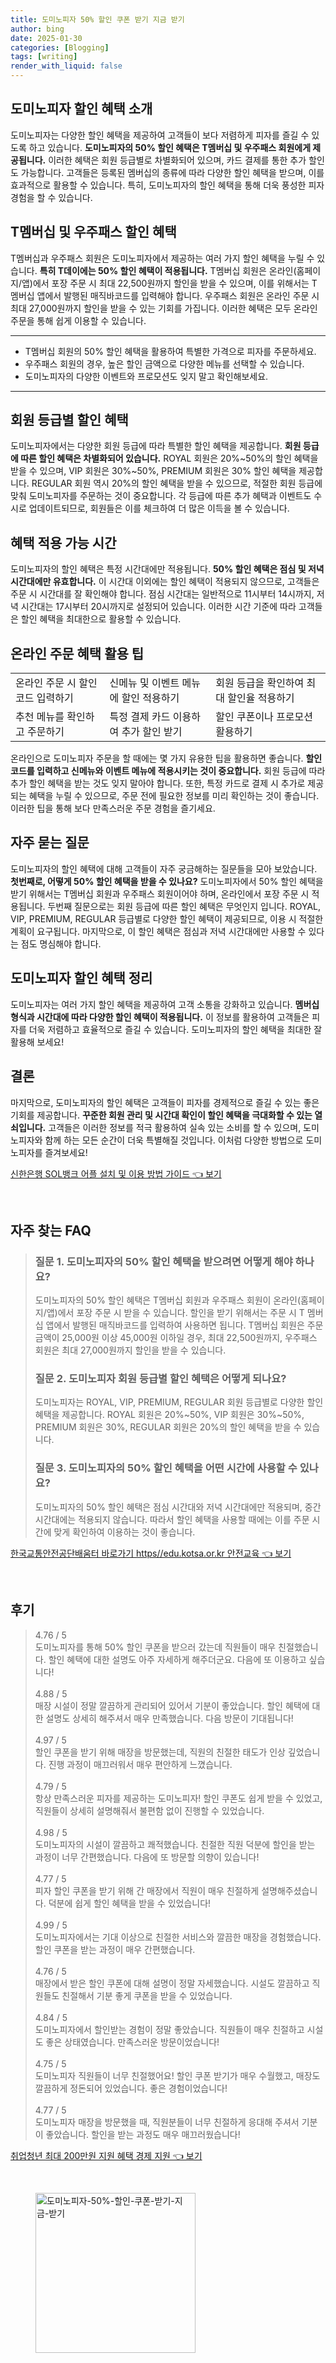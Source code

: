 ```yaml
---
title: 도미노피자 50% 할인 쿠폰 받기 지금 받기
author: bing
date: 2025-01-30
categories: [Blogging]
tags: [writing]
render_with_liquid: false
---
```



<h2 id='도미노피자 할인 혜택 소개'>도미노피자 할인 혜택 소개</h2>

<p>도미노피자는 다양한 할인 혜택을 제공하여 고객들이 보다 저렴하게 피자를 즐길 수 있도록 하고 있습니다. <b>도미노피자의 50% 할인 혜택은 T멤버십 및 우주패스 회원에게 제공됩니다.</b> 이러한 혜택은 회원 등급별로 차별화되어 있으며, 카드 결제를 통한 추가 할인도 가능합니다. 고객들은 등록된 멤버십의 종류에 따라 다양한 할인 혜택을 받으며, 이를 효과적으로 활용할 수 있습니다. 특히, 도미노피자의 할인 혜택을 통해 더욱 풍성한 피자 경험을 할 수 있습니다.</p>

<h2 id='T멤버십 및 우주패스 할인 혜택'>T멤버십 및 우주패스 할인 혜택</h2>

<p>T멤버십과 우주패스 회원은 도미노피자에서 제공하는 여러 가지 할인 혜택을 누릴 수 있습니다. <b>특히 T데이에는 50% 할인 혜택이 적용됩니다.</b> T멤버십 회원은 온라인(홈페이지/앱)에서 포장 주문 시 최대 22,500원까지 할인을 받을 수 있으며, 이를 위해서는 T 멤버십 앱에서 발행된 매직바코드를 입력해야 합니다. 우주패스 회원은 온라인 주문 시 최대 27,000원까지 할인을 받을 수 있는 기회를 가집니다. 이러한 혜택은 모두 온라인 주문을 통해 쉽게 이용할 수 있습니다.</p>

<hr />

<ul>
    <li>T멤버십 회원의 50% 할인 혜택을 활용하여 특별한 가격으로 피자를 주문하세요.</li>
    <li>우주패스 회원의 경우, 높은 할인 금액으로 다양한 메뉴를 선택할 수 있습니다.</li>
    <li>도미노피자의 다양한 이벤트와 프로모션도 잊지 말고 확인해보세요.</li>
</ul>

<hr />

<h2 id='회원 등급별 할인 혜택'>회원 등급별 할인 혜택</h2>

<p>도미노피자에서는 다양한 회원 등급에 따라 특별한 할인 혜택을 제공합니다. <b>회원 등급에 따른 할인 혜택은 차별화되어 있습니다.</b> ROYAL 회원은 20%~50%의 할인 혜택을 받을 수 있으며, VIP 회원은 30%~50%, PREMIUM 회원은 30% 할인 혜택을 제공합니다. REGULAR 회원 역시 20%의 할인 혜택을 받을 수 있으므로, 적절한 회원 등급에 맞춰 도미노피자를 주문하는 것이 중요합니다. 각 등급에 따른 추가 혜택과 이벤트도 수시로 업데이트되므로, 회원들은 이를 체크하여 더 많은 이득을 볼 수 있습니다.</p>

<h2 id='혜택 적용 가능 시간'>혜택 적용 가능 시간</h2>

<p>도미노피자의 할인 혜택은 특정 시간대에만 적용됩니다. <b>50% 할인 혜택은 점심 및 저녁 시간대에만 유효합니다.</b> 이 시간대 이외에는 할인 혜택이 적용되지 않으므로, 고객들은 주문 시 시간대를 잘 확인해야 합니다. 점심 시간대는 일반적으로 11시부터 14시까지, 저녁 시간대는 17시부터 20시까지로 설정되어 있습니다. 이러한 시간 기준에 따라 고객들은 할인 혜택을 최대한으로 활용할 수 있습니다.</p>

<h2 id='온라인 주문 혜택 활용 팁'>온라인 주문 혜택 활용 팁</h2>

<table>
    <tr>
        <td>온라인 주문 시 할인 코드 입력하기</td>
        <td>신메뉴 및 이벤트 메뉴에 할인 적용하기</td>
        <td>회원 등급을 확인하여 최대 할인율 적용하기</td>
    </tr>
    <tr>
        <td>추천 메뉴를 확인하고 주문하기</td>
        <td>특정 결제 카드 이용하여 추가 할인 받기</td>
        <td>할인 쿠폰이나 프로모션 활용하기</td>
    </tr>
</table>

<p>온라인으로 도미노피자 주문을 할 때에는 몇 가지 유용한 팁을 활용하면 좋습니다. <b>할인 코드를 입력하고 신메뉴와 이벤트 메뉴에 적용시키는 것이 중요합니다.</b> 회원 등급에 따라 추가 할인 혜택을 받는 것도 잊지 말아야 합니다. 또한, 특정 카드로 결제 시 추가로 제공되는 혜택을 누릴 수 있으므로, 주문 전에 필요한 정보를 미리 확인하는 것이 좋습니다. 이러한 팁을 통해 보다 만족스러운 주문 경험을 즐기세요.</p>

<h2 id='자주 묻는 질문'>자주 묻는 질문</h2>

<p>도미노피자의 할인 혜택에 대해 고객들이 자주 궁금해하는 질문들을 모아 보았습니다. <b>첫번째로, 어떻게 50% 할인 혜택을 받을 수 있나요?</b> 도미노피자에서 50% 할인 혜택을 받기 위해서는 T멤버십 회원과 우주패스 회원이어야 하며, 온라인에서 포장 주문 시 적용됩니다. 두번째 질문으로는 회원 등급에 따른 할인 혜택은 무엇인지 입니다. ROYAL, VIP, PREMIUM, REGULAR 등급별로 다양한 할인 혜택이 제공되므로, 이용 시 적절한 계획이 요구됩니다. 마지막으로, 이 할인 혜택은 점심과 저녁 시간대에만 사용할 수 있다는 점도 명심해야 합니다.</p>

<h2 id='도미노피자 할인 혜택 정리'>도미노피자 할인 혜택 정리</h2>

<p>도미노피자는 여러 가지 할인 혜택을 제공하여 고객 소통을 강화하고 있습니다. <b>멤버십 형식과 시간대에 따라 다양한 할인 혜택이 적용됩니다.</b> 이 정보를 활용하여 고객들은 피자를 더욱 저렴하고 효율적으로 즐길 수 있습니다. 도미노피자의 할인 혜택을 최대한 잘 활용해 보세요!</p>

<h2 id='결론'>결론</h2>

<p>마지막으로, 도미노피자의 할인 혜택은 고객들이 피자를 경제적으로 즐길 수 있는 좋은 기회를 제공합니다. <b>꾸준한 회원 관리 및 시간대 확인이 할인 혜택을 극대화할 수 있는 열쇠입니다.</b> 고객들은 이러한 정보를 적극 활용하여 실속 있는 소비를 할 수 있으며, 도미노피자와 함께 하는 모든 순간이 더욱 특별해질 것입니다. 이처럼 다양한 방법으로 도미노피자를 즐겨보세요!</p>


<p><a class="click-button" title="신한은행 SOL뱅크 어플 설치 및 이용 방법 가이드" href="https://blackassets.github.io/posts/%EC%8B%A0%ED%95%9C%EC%9D%80%ED%96%89-SOL%EB%B1%85%ED%81%AC-%EC%96%B4%ED%94%8C-%EC%84%A4%EC%B9%98-%EB%B0%8F-%EC%9D%B4%EC%9A%A9-%EB%B0%A9%EB%B2%95-%EA%B0%80%EC%9D%B4%EB%93%9C/" rel="dofollow">신한은행 SOL뱅크 어플 설치 및 이용 방법 가이드 👈 보기</a></p><br>
<h2 id='자주_찾는_FAQ'>자주 찾는 FAQ</h2>
<div itemscope="" itemtype="https://schema.org/FAQPage"> 
<blockquote> 
<div itemscope="" itemprop="mainEntity" itemtype="https://schema.org/Question"> 
<h3 itemprop="name">질문 1. 도미노피자의 50% 할인 혜택을 받으려면 어떻게 해야 하나요?</h3> 
<div itemscope="" itemprop="acceptedAnswer" itemtype="https://schema.org/Answer"> 
<span itemprop="text"> 
<p>도미노피자의 50% 할인 혜택은 T멤버십 회원과 우주패스 회원이 온라인(홈페이지/앱)에서 포장 주문 시 받을 수 있습니다. 할인을 받기 위해서는 주문 시 T 멤버십 앱에서 발행된 매직바코드를 입력하여 사용하면 됩니다. T멤버십 회원은 주문 금액이 25,000원 이상 45,000원 이하일 경우, 최대 22,500원까지, 우주패스 회원은 최대 27,000원까지 할인을 받을 수 있습니다.</p> 
</span> 
</div> 
</div> 

<div itemscope="" itemprop="mainEntity" itemtype="https://schema.org/Question"> 
<h3 itemprop="name">질문 2. 도미노피자 회원 등급별 할인 혜택은 어떻게 되나요?</h3> 
<div itemscope="" itemprop="acceptedAnswer" itemtype="https://schema.org/Answer"> 
<span itemprop="text"> 
<p>도미노피자는 ROYAL, VIP, PREMIUM, REGULAR 회원 등급별로 다양한 할인 혜택을 제공합니다. ROYAL 회원은 20%~50%, VIP 회원은 30%~50%, PREMIUM 회원은 30%, REGULAR 회원은 20%의 할인 혜택을 받을 수 있습니다.</p> 
</span> 
</div> 
</div> 

<div itemscope="" itemprop="mainEntity" itemtype="https://schema.org/Question"> 
<h3 itemprop="name">질문 3. 도미노피자의 50% 할인 혜택을 어떤 시간에 사용할 수 있나요?</h3> 
<div itemscope="" itemprop="acceptedAnswer" itemtype="https://schema.org/Answer"> 
<span itemprop="text"> 
<p>도미노피자의 50% 할인 혜택은 점심 시간대와 저녁 시간대에만 적용되며, 중간 시간대에는 적용되지 않습니다. 따라서 할인 혜택을 사용할 때에는 이를 주문 시간에 맞게 확인하여 이용하는 것이 좋습니다.</p> 
</span> 
</div> 
</div> 
</blockquote> 
</div>
<p><a class="click-button" title="한국교통안전공단배움터 바로가기 https//edu.kotsa.or.kr 안전교육" href="https://blackassets.github.io/posts/%ED%95%9C%EA%B5%AD%EA%B5%90%ED%86%B5%EC%95%88%EC%A0%84%EA%B3%B5%EB%8B%A8%EB%B0%B0%EC%9B%80%ED%84%B0-%EB%B0%94%EB%A1%9C%EA%B0%80%EA%B8%B0-httpsedu.kotsa.or.kr-%EC%95%88%EC%A0%84%EA%B5%90%EC%9C%A1/" rel="dofollow">한국교통안전공단배움터 바로가기 https//edu.kotsa.or.kr 안전교육 👈 보기</a></p><br>
<h2 id='후기'>후기</h2>
<div itemscope itemtype="https://schema.org/Product">
  <blockquote>
  <div itemprop="review" itemscope itemtype="https://schema.org/Review">
      <div itemprop="reviewRating" itemscope itemtype="https://schema.org/Rating"> <span itemprop="ratingValue">4.76</span> / <span itemprop="bestRating">5</span> </div>
      <span itemprop="reviewBody">도미노피자를 통해 50% 할인 쿠폰을 받으러 갔는데 직원들이 매우 친절했습니다. 할인 혜택에 대한 설명도 아주 자세하게 해주더군요. 다음에 또 이용하고 싶습니다!</span>
  </div>
  <br>
  <div itemprop="review" itemscope itemtype="https://schema.org/Review">
      <div itemprop="reviewRating" itemscope itemtype="https://schema.org/Rating"> <span itemprop="ratingValue">4.88</span> / <span itemprop="bestRating">5</span> </div>
      <span itemprop="reviewBody">매장 시설이 정말 깔끔하게 관리되어 있어서 기분이 좋았습니다. 할인 혜택에 대한 설명도 상세히 해주셔서 매우 만족했습니다. 다음 방문이 기대됩니다!</span>
  </div>
  <br>
  <div itemprop="review" itemscope itemtype="https://schema.org/Review">
      <div itemprop="reviewRating" itemscope itemtype="https://schema.org/Rating"> <span itemprop="ratingValue">4.97</span> / <span itemprop="bestRating">5</span> </div>
      <span itemprop="reviewBody">할인 쿠폰을 받기 위해 매장을 방문했는데, 직원의 친절한 태도가 인상 깊었습니다. 진행 과정이 매끄러워서 매우 편안하게 느꼈습니다.</span>
  </div>
  <br>
  <div itemprop="review" itemscope itemtype="https://schema.org/Review">
      <div itemprop="reviewRating" itemscope itemtype="https://schema.org/Rating"> <span itemprop="ratingValue">4.79</span> / <span itemprop="bestRating">5</span> </div>
      <span itemprop="reviewBody">항상 만족스러운 피자를 제공하는 도미노피자! 할인 쿠폰도 쉽게 받을 수 있었고, 직원들이 상세히 설명해줘서 불편함 없이 진행할 수 있었습니다.</span>
  </div>
  <br>
  <div itemprop="review" itemscope itemtype="https://schema.org/Review">
      <div itemprop="reviewRating" itemscope itemtype="https://schema.org/Rating"> <span itemprop="ratingValue">4.98</span> / <span itemprop="bestRating">5</span> </div>
      <span itemprop="reviewBody">도미노피자의 시설이 깔끔하고 쾌적했습니다. 친절한 직원 덕분에 할인을 받는 과정이 너무 간편했습니다. 다음에 또 방문할 의향이 있습니다!</span>
  </div>
  <br>
  <div itemprop="review" itemscope itemtype="https://schema.org/Review">
      <div itemprop="reviewRating" itemscope itemtype="https://schema.org/Rating"> <span itemprop="ratingValue">4.77</span> / <span itemprop="bestRating">5</span> </div>
      <span itemprop="reviewBody">피자 할인 쿠폰을 받기 위해 간 매장에서 직원이 매우 친절하게 설명해주셨습니다. 덕분에 쉽게 할인 혜택을 받을 수 있었습니다!</span>
  </div>
  <br>
  <div itemprop="review" itemscope itemtype="https://schema.org/Review">
      <div itemprop="reviewRating" itemscope itemtype="https://schema.org/Rating"> <span itemprop="ratingValue">4.99</span> / <span itemprop="bestRating">5</span> </div>
      <span itemprop="reviewBody">도미노피자에서는 기대 이상으로 친절한 서비스와 깔끔한 매장을 경험했습니다. 할인 쿠폰을 받는 과정이 매우 간편했습니다.</span>
  </div>
  <br>
  <div itemprop="review" itemscope itemtype="https://schema.org/Review">
      <div itemprop="reviewRating" itemscope itemtype="https://schema.org/Rating"> <span itemprop="ratingValue">4.76</span> / <span itemprop="bestRating">5</span> </div>
      <span itemprop="reviewBody">매장에서 받은 할인 쿠폰에 대해 설명이 정말 자세했습니다. 시설도 깔끔하고 직원들도 친절해서 기분 좋게 쿠폰을 받을 수 있었습니다.</span>
  </div>
  <br>
  <div itemprop="review" itemscope itemtype="https://schema.org/Review">
      <div itemprop="reviewRating" itemscope itemtype="https://schema.org/Rating"> <span itemprop="ratingValue">4.84</span> / <span itemprop="bestRating">5</span> </div>
      <span itemprop="reviewBody">도미노피자에서 할인받는 경험이 정말 좋았습니다. 직원들이 매우 친절하고 시설도 좋은 상태였습니다. 만족스러운 방문이었습니다!</span>
  </div>
  <br>
  <div itemprop="review" itemscope itemtype="https://schema.org/Review">
      <div itemprop="reviewRating" itemscope itemtype="https://schema.org/Rating"> <span itemprop="ratingValue">4.75</span> / <span itemprop="bestRating">5</span> </div>
      <span itemprop="reviewBody">도미노피자 직원들이 너무 친절했어요! 할인 쿠폰 받기가 매우 수월했고, 매장도 깔끔하게 정돈되어 있었습니다. 좋은 경험이었습니다!</span>
  </div>
  <br>
  <div itemprop="review" itemscope itemtype="https://schema.org/Review">
      <div itemprop="reviewRating" itemscope itemtype="https://schema.org/Rating"> <span itemprop="ratingValue">4.77</span> / <span itemprop="bestRating">5</span> </div>
      <span itemprop="reviewBody">도미노피자 매장을 방문했을 때, 직원분들이 너무 친절하게 응대해 주셔서 기분이 좋았습니다. 할인을 받는 과정도 매우 매끄러웠습니다!</span>
  </div>
  </blockquote>
</div>
<p><a class="click-button" title="취업청년 최대 200만원 지원 혜택 경제 지원" href="https://blackassets.github.io/posts/%EC%B7%A8%EC%97%85%EC%B2%AD%EB%85%84-%EC%B5%9C%EB%8C%80-200%EB%A7%8C%EC%9B%90-%EC%A7%80%EC%9B%90-%ED%98%9C%ED%83%9D-%EA%B2%BD%EC%A0%9C-%EC%A7%80%EC%9B%90/" rel="dofollow">취업청년 최대 200만원 지원 혜택 경제 지원 👈 보기</a></p><br>
<figure class="image"><img src="https://blackassets.github.io/assets/img/thumbnail/도미노피자-50%-할인-쿠폰-받기-지금-받기.webp" alt="도미노피자-50%-할인-쿠폰-받기-지금-받기" width="256" height="256"></figure>